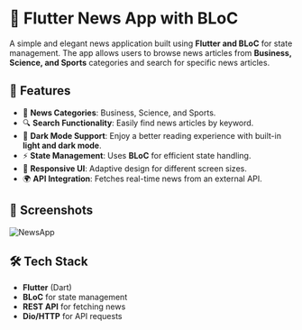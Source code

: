 # 📰 Flutter News App with BLoC

A simple and elegant news application built using **Flutter and BLoC** for state management. The app allows users to browse news articles from **Business, Science, and Sports** categories and search for specific news articles.

## 📌 Features
- 📢 **News Categories**: Business, Science, and Sports.
- 🔍 **Search Functionality**: Easily find news articles by keyword.
- 🌙 **Dark Mode Support**: Enjoy a better reading experience with built-in **light and dark mode**.
- ⚡ **State Management**: Uses **BLoC** for efficient state handling.
- 🎨 **Responsive UI**: Adaptive design for different screen sizes.
- 🌍 **API Integration**: Fetches real-time news from an external API.

## 🚀 Screenshots

![NewsApp](https://github.com/user-attachments/assets/ae35cfad-b767-4a5d-b807-070aad2cec82)

## 🛠️ Tech Stack
- **Flutter** (Dart)
- **BLoC** for state management
- **REST API** for fetching news
- **Dio/HTTP** for API requests
